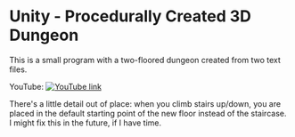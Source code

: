 # Unity - Procedurally Created 3D Dungeon

This is a small program with a two-floored dungeon created from two text files.

YouTube:
[![YouTube link](https://img.youtube.com/vi/sMJyIhWj9PE/0.jpg)](https://www.youtube.com/watch?v=sMJyIhWj9PE)

There's a little detail out of place: when you climb stairs up/down, you are placed in the default starting point of the new floor instead of the staircase. I might fix this in the future, if I have time.